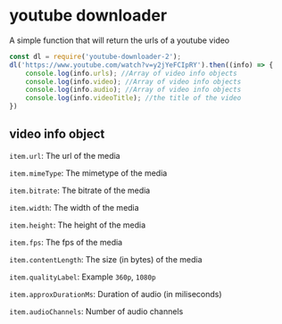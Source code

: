 # youtube downloader

A simple function that will return the urls of a youtube video

```js
const dl = require('youtube-downloader-2');
dl('https://www.youtube.com/watch?v=y2jYeFCIpRY').then((info) => {
    console.log(info.urls); //Array of video info objects
    console.log(info.video); //Array of video info objects
    console.log(info.audio); //Array of video info objects
    console.log(info.videoTitle); //the title of the video
})
```

## video info object

`item.url`: The url of the media

`item.mimeType`: The mimetype of the media

`item.bitrate`: The bitrate of the media

`item.width`: The width of the media

`item.height`: The height of the media

`item.fps`: The fps of the media

`item.contentLength`: The size (in bytes) of the media

`item.qualityLabel`: Example `360p`, `1080p`

`item.approxDurationMs`: Duration of audio (in miliseconds)

`item.audioChannels`: Number of audio channels
